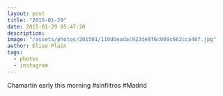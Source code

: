 ```yaml
---
layout: post
title: "2015-01-29"
date: 2015-01-29 05:47:20
description: 
image: "/assets/photos/201501/110dbeadac922de8f6c009c662cca46f.jpg"
author: Elise Plain
tags: 
  - photos
  - instagram
---
```


Chamartín early this morning #sinfiltros #Madrid
<p></p>
